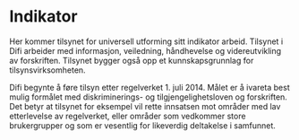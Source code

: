 # Indikator

Her kommer tilsynet for universell utforming sitt indikator arbeid. Tilsynet i Difi arbeider med informasjon, veiledning, håndhevelse og videreutvikling av forskriften. Tilsynet bygger også opp et kunnskapsgrunnlag for tilsynsvirksomheten.

Difi begynte å føre tilsyn etter regelverket 1. juli 2014. Målet er å ivareta best mulig formålet med diskriminerings- og tilgjengelighetsloven og forskriften. Det betyr at tilsynet for eksempel vil rette innsatsen mot områder med lav etterlevelse av regelverket, eller områder som vedkommer store brukergrupper og som er vesentlig for likeverdig deltakelse i samfunnet.
